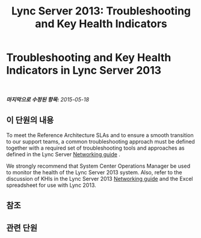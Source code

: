 ﻿---
title: 'Lync Server 2013: Troubleshooting and Key Health Indicators'
TOCTitle: Troubleshooting and Key Health Indicators
ms:assetid: 14ec9e21-aa2b-4d65-9be4-ef2adfbe9a8b
ms:mtpsurl: https://technet.microsoft.com/ko-kr/library/Dn720322(v=OCS.15)
ms:contentKeyID: 62221642
ms.date: 08/10/2015
mtps_version: v=OCS.15
ms.translationtype: HT
---

# Troubleshooting and Key Health Indicators in Lync Server 2013

 

_**마지막으로 수정된 항목:** 2015-05-18_

## 이 단원의 내용

To meet the Reference Architecture SLAs and to ensure a smooth transition to our support teams, a common troubleshooting approach must be defined together with a required set of troubleshooting tools and approaches as defined in the Lync Server [Networking guide](http://go.microsoft.com/fwlink/p/?linkid=390677) .

We strongly recommend that System Center Operations Manager be used to monitor the health of the Lync Server 2013 system. Also, refer to the discussion of KHIs in the Lync Server 2013 [Networking guide](http://go.microsoft.com/fwlink/p/?linkid=390677) and the Excel spreadsheet for use with Lync 2013.

## 참조

## 관련 단원

